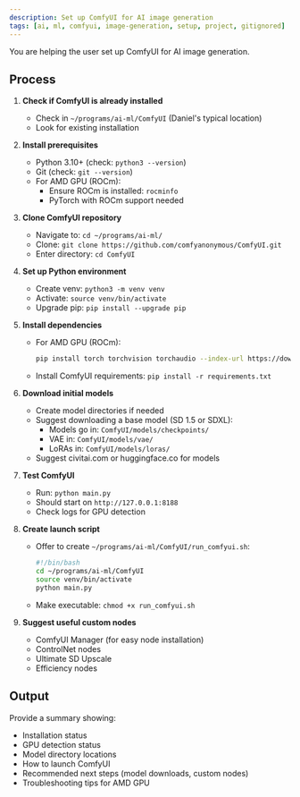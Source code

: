 ```yaml
---
description: Set up ComfyUI for AI image generation
tags: [ai, ml, comfyui, image-generation, setup, project, gitignored]
---
```


You are helping the user set up ComfyUI for AI image generation.

## Process

1. **Check if ComfyUI is already installed**
   - Check in `~/programs/ai-ml/ComfyUI` (Daniel's typical location)
   - Look for existing installation

2. **Install prerequisites**
   - Python 3.10+ (check: `python3 --version`)
   - Git (check: `git --version`)
   - For AMD GPU (ROCm):
     - Ensure ROCm is installed: `rocminfo`
     - PyTorch with ROCm support needed

3. **Clone ComfyUI repository**
   - Navigate to: `cd ~/programs/ai-ml/`
   - Clone: `git clone https://github.com/comfyanonymous/ComfyUI.git`
   - Enter directory: `cd ComfyUI`

4. **Set up Python environment**
   - Create venv: `python3 -m venv venv`
   - Activate: `source venv/bin/activate`
   - Upgrade pip: `pip install --upgrade pip`

5. **Install dependencies**
   - For AMD GPU (ROCm):
     ```bash
     pip install torch torchvision torchaudio --index-url https://download.pytorch.org/whl/rocm6.0
     ```
   - Install ComfyUI requirements: `pip install -r requirements.txt`

6. **Download initial models**
   - Create model directories if needed
   - Suggest downloading a base model (SD 1.5 or SDXL):
     - Models go in: `ComfyUI/models/checkpoints/`
     - VAE in: `ComfyUI/models/vae/`
     - LoRAs in: `ComfyUI/models/loras/`
   - Suggest civitai.com or huggingface.co for models

7. **Test ComfyUI**
   - Run: `python main.py`
   - Should start on `http://127.0.0.1:8188`
   - Check logs for GPU detection

8. **Create launch script**
   - Offer to create `~/programs/ai-ml/ComfyUI/run_comfyui.sh`:
     ```bash
     #!/bin/bash
     cd ~/programs/ai-ml/ComfyUI
     source venv/bin/activate
     python main.py
     ```
   - Make executable: `chmod +x run_comfyui.sh`

9. **Suggest useful custom nodes**
   - ComfyUI Manager (for easy node installation)
   - ControlNet nodes
   - Ultimate SD Upscale
   - Efficiency nodes

## Output

Provide a summary showing:
- Installation status
- GPU detection status
- Model directory locations
- How to launch ComfyUI
- Recommended next steps (model downloads, custom nodes)
- Troubleshooting tips for AMD GPU

